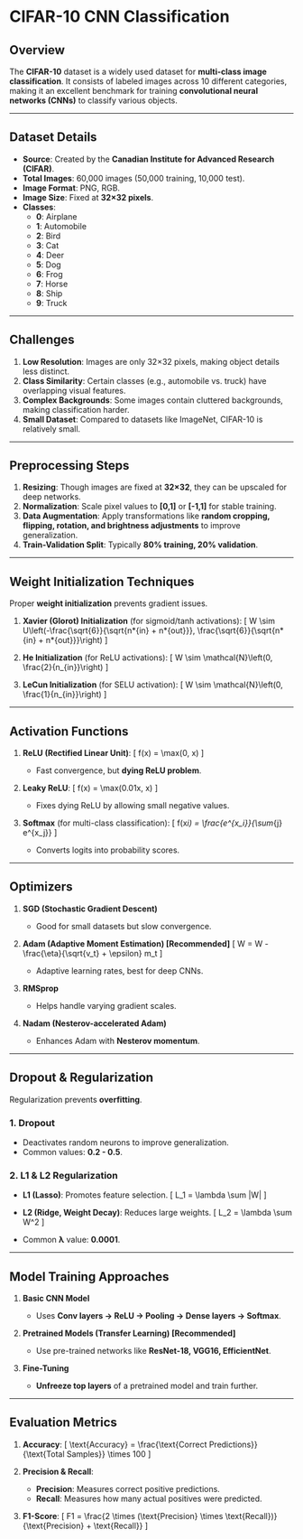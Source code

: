 # **CIFAR-10 CNN Classification**

## **Overview**

The **CIFAR-10** dataset is a widely used dataset for **multi-class image classification**. It consists of labeled images across 10 different categories, making it an excellent benchmark for training **convolutional neural networks (CNNs)** to classify various objects.

---

## **Dataset Details**

- **Source**: Created by the **Canadian Institute for Advanced Research (CIFAR)**.
- **Total Images**: 60,000 images (50,000 training, 10,000 test).
- **Image Format**: PNG, RGB.
- **Image Size**: Fixed at **32×32 pixels**.
- **Classes**:
  - **0**: Airplane
  - **1**: Automobile
  - **2**: Bird
  - **3**: Cat
  - **4**: Deer
  - **5**: Dog
  - **6**: Frog
  - **7**: Horse
  - **8**: Ship
  - **9**: Truck

---

## **Challenges**

1. **Low Resolution**: Images are only 32×32 pixels, making object details less distinct.
2. **Class Similarity**: Certain classes (e.g., automobile vs. truck) have overlapping visual features.
3. **Complex Backgrounds**: Some images contain cluttered backgrounds, making classification harder.
4. **Small Dataset**: Compared to datasets like ImageNet, CIFAR-10 is relatively small.

---

## **Preprocessing Steps**

1. **Resizing**: Though images are fixed at **32×32**, they can be upscaled for deep networks.
2. **Normalization**: Scale pixel values to **[0,1]** or **[-1,1]** for stable training.
3. **Data Augmentation**: Apply transformations like **random cropping, flipping, rotation, and brightness adjustments** to improve generalization.
4. **Train-Validation Split**: Typically **80% training, 20% validation**.

---

## **Weight Initialization Techniques**

Proper **weight initialization** prevents gradient issues.

1. **Xavier (Glorot) Initialization** (for sigmoid/tanh activations):
   \[ W \sim U\left(-\frac{\sqrt{6}}{\sqrt{n*{in} + n*{out}}}, \frac{\sqrt{6}}{\sqrt{n*{in} + n*{out}}}\right) \]

2. **He Initialization** (for ReLU activations):
   \[ W \sim \mathcal{N}\left(0, \frac{2}{n\_{in}}\right) \]

3. **LeCun Initialization** (for SELU activation):
   \[ W \sim \mathcal{N}\left(0, \frac{1}{n\_{in}}\right) \]

---

## **Activation Functions**

1. **ReLU (Rectified Linear Unit)**:
   \[ f(x) = \max(0, x) \]

   - Fast convergence, but **dying ReLU problem**.

2. **Leaky ReLU**:
   \[ f(x) = \max(0.01x, x) \]

   - Fixes dying ReLU by allowing small negative values.

3. **Softmax** (for multi-class classification):
   \[ f(x*i) = \frac{e^{x_i}}{\sum*{j} e^{x_j}} \]
   - Converts logits into probability scores.

---

## **Optimizers**

1. **SGD (Stochastic Gradient Descent)**

   - Good for small datasets but slow convergence.

2. **Adam (Adaptive Moment Estimation) [Recommended]**
   \[ W = W - \frac{\eta}{\sqrt{v_t} + \epsilon} m_t \]

   - Adaptive learning rates, best for deep CNNs.

3. **RMSprop**

   - Helps handle varying gradient scales.

4. **Nadam (Nesterov-accelerated Adam)**
   - Enhances Adam with **Nesterov momentum**.

---

## **Dropout & Regularization**

Regularization prevents **overfitting**.

### **1. Dropout**

- Deactivates random neurons to improve generalization.
- Common values: **0.2 - 0.5**.

### **2. L1 & L2 Regularization**

- **L1 (Lasso)**: Promotes feature selection.
  \[ L_1 = \lambda \sum |W| \]

- **L2 (Ridge, Weight Decay)**: Reduces large weights.
  \[ L_2 = \lambda \sum W^2 \]

- Common **λ** value: **0.0001**.

---

## **Model Training Approaches**

1. **Basic CNN Model**

   - Uses **Conv layers → ReLU → Pooling → Dense layers → Softmax**.

2. **Pretrained Models (Transfer Learning) [Recommended]**

   - Use pre-trained networks like **ResNet-18, VGG16, EfficientNet**.

3. **Fine-Tuning**
   - **Unfreeze top layers** of a pretrained model and train further.

---

## **Evaluation Metrics**

1. **Accuracy**:
   \[ \text{Accuracy} = \frac{\text{Correct Predictions}}{\text{Total Samples}} \times 100 \]

2. **Precision & Recall**:

   - **Precision**: Measures correct positive predictions.
   - **Recall**: Measures how many actual positives were predicted.

3. **F1-Score**:
   \[ F1 = \frac{2 \times (\text{Precision} \times \text{Recall})}{\text{Precision} + \text{Recall}} \]
